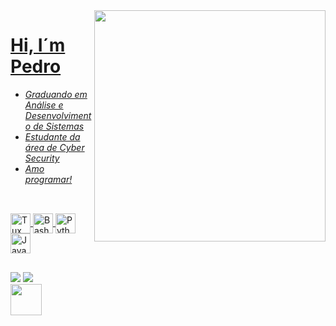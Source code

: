 


<div><!--Linguagens-->
<a href="https://github.com/PedroEwen"> 
<img align = "right" height= "370px" src ="https://github-readme-stats.vercel.app/api/top-langs/?username=PedroEwen&layout=pie&langs_count=8&theme=tokyonight"/> 
</div>
  
# Hi, I´m Pedro
- <i>Graduando em Análise e Desenvolvimento de Sistemas</i>
- _Estudante da área de Cyber Security_
- _Amo programar!_
  
##

<div class= "skills" style="display: inline_block"><br> <!-- Habilidades-->
  <img align="center" alt="Tux" height="" width="32" src="https://img.icons8.com/color/48/linux--v2.png"/>
  <img align="center" alt="Bash" height="" width="32" src="https://img.icons8.com/color/48/bash.png"/>
  <img align="center" alt="Python" height="" width="32" src="https://img.icons8.com/color/48/python--v1.png">
  <img align="center" alt="Javascript" height="" width="32" src="https://img.icons8.com/fluency/48/javascript.png">
  <!-- -->
</div>

##

<div>  <!--Redes Sociasi -->
<a href ="mailto:pedrohenriquewen@gmail.com"><img src="https://img.shields.io/badge/Gmail-D14836?style=for-the-badge&logo=gmail&logoColor=white" target="_blank"></a>
<a href="https://www.linkedin.com/in/pedroewen-dev/" target="_blank"><img src="https://img.shields.io/badge/-LinkedIn-%230077B5?style=for-the-badge&logo=linkedin&logoColor=white" target="_blank"></a> 
</div>
<img align="center" width="50" height="50" src="https://user-images.githubusercontent.com/74038190/226127923-0e8b7792-7b3c-462b-951b-63c96ba1a5af.gif" />
</div> 
